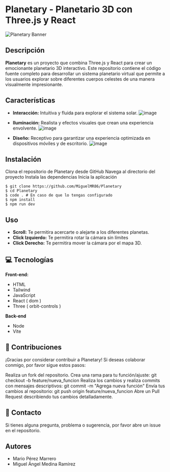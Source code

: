 # Planetary - Planetario 3D con Three.js y React

![Planetary Banner](banner.jpg)

## Descripción
**Planetary** es un proyecto que combina Three.js y React para crear un emocionante planetario 3D interactivo. Este repositorio contiene el código fuente completo para desarrollar un sistema planetario virtual que permite a los usuarios explorar sobre diferentes cuerpos celestes de una manera visualmente impresionante.

## Características

- **Interacción:** Intuitiva y fluida para explorar el sistema solar.
![image](https://github.com/MarioDevv/Planetary/assets/90867675/5a069111-1655-4105-8769-a2517d226a57)

- **Iluminación:** Realista y efectos visuales que crean una experiencia envolvente.
![image](https://github.com/MarioDevv/Planetary/assets/90867675/929c7cdd-9e1e-4b7d-b2ed-5e7c70b1bda1)

- **Diseño:** Receptivo para garantizar una experiencia optimizada en dispositivos móviles y de escritorio.
 ![image](https://github.com/MarioDevv/Planetary/assets/90867675/516a6f2d-d4b8-4abe-89ad-6909d7619d19)


## Instalación
Clona el repositorio de Planetary desde GitHub
Navega al directorio del proyecto
Instala las dependencias
Inicia la aplicación

```shell
$ git clone https://github.com/MiguelMR86/Planetary
$ cd Planetary
$ code . # En caso de que lo tengas configurado
$ npm install
$ npm run dev
```

## Uso
- **Scroll:** Te permitira acercarte o alejarte a los diferentes planetas.
- **Click Izquierdo:** Te permitira rotar la cámara sin límites
- **Click Derecho:** Te permitira mover la cámara por el mapa 3D.

## 💻 Tecnologías
**Front-end:**
* HTML
* Tailwind
* JavaScript
* React ( dom )
* Three ( orbit-controls )

**Back-end**
* Node
* Vite

## 🤝 Contribuciones
¡Gracias por considerar contribuir a Planetary! Si deseas colaborar conmigo, por favor sigue estos pasos:

Realiza un fork del repositorio.
Crea una rama para tu función/ajuste: git checkout -b feature/nueva_funcion
Realiza los cambios y realiza commits con mensajes descriptivos: git commit -m "Agrega nueva función"
Envía tus cambios al repositorio: git push origin feature/nueva_funcion
Abre un Pull Request describiendo tus cambios detalladamente.

## 📱 Contacto
Si tienes alguna pregunta, problema o sugerencia, por favor abre un issue en el repositorio.

## Autores
- Mario Pérez Marrero
- Miguel Ángel Medina Ramírez
